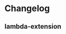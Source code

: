 # Changelog

## lambda-extension
<!-- To add a new entry write: -->
<!-- ### version / full date -->
<!-- * [Update/Bug fix] message that describes the changes that you apply -->
